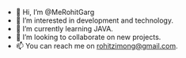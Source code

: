 - 👋 Hi, I’m @MeRohitGarg
- 👀 I’m interested in development and technology.
- 🌱 I’m currently learning JAVA.
- 💞️ I’m looking to collaborate on new projects.
- 📫 You can reach me on rohitzimong@gmail.com.

<!---
MeRohitGarg/MeRohitGarg is a ✨ special ✨ repository because its `README.md` (this file) appears on your GitHub profile.
You can click the Preview link to take a look at your changes.
--->
